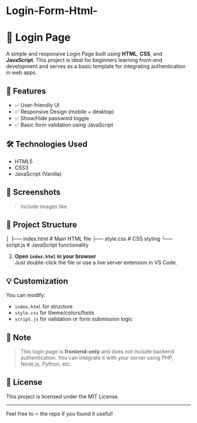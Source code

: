# Login-Form-Html-
# 🔐 Login Page

A simple and responsive Login Page built using **HTML**, **CSS**, and **JavaScript**. This project is ideal for beginners learning front-end development and serves as a basic template for integrating authentication in web apps.

## 🚀 Features

- ✅ User-friendly UI
- ✅ Responsive Design (mobile + desktop)
- ✅ Show/Hide password toggle
- ✅ Basic form validation using JavaScript

## 🛠️ Technologies Used

- HTML5
- CSS3
- JavaScript (Vanilla)

## 📸 Screenshots

> Include images like

## 📁 Project Structure

│
├── index.html # Main HTML file
├── style.css # CSS styling
└── script.js # JavaScript functionality

2. **Open `index.html` in your browser**  
Just double-click the file or use a live server extension in VS Code.

## 💡 Customization

You can modify:
- `index.html` for structure
- `style.css` for theme/colors/fonts
- `script.js` for validation or form submission logic

## 📌 Note

> This login page is **frontend-only** and does not include backend authentication. You can integrate it with your server using PHP, Node.js, Python, etc.

## 📃 License

This project is licensed under the MIT License.

---

Feel free to ⭐ the repo if you found it useful!
